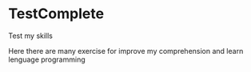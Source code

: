 # TestComplete
Test my skills

Here there are many exercise for improve my comprehension and learn lenguage programming
